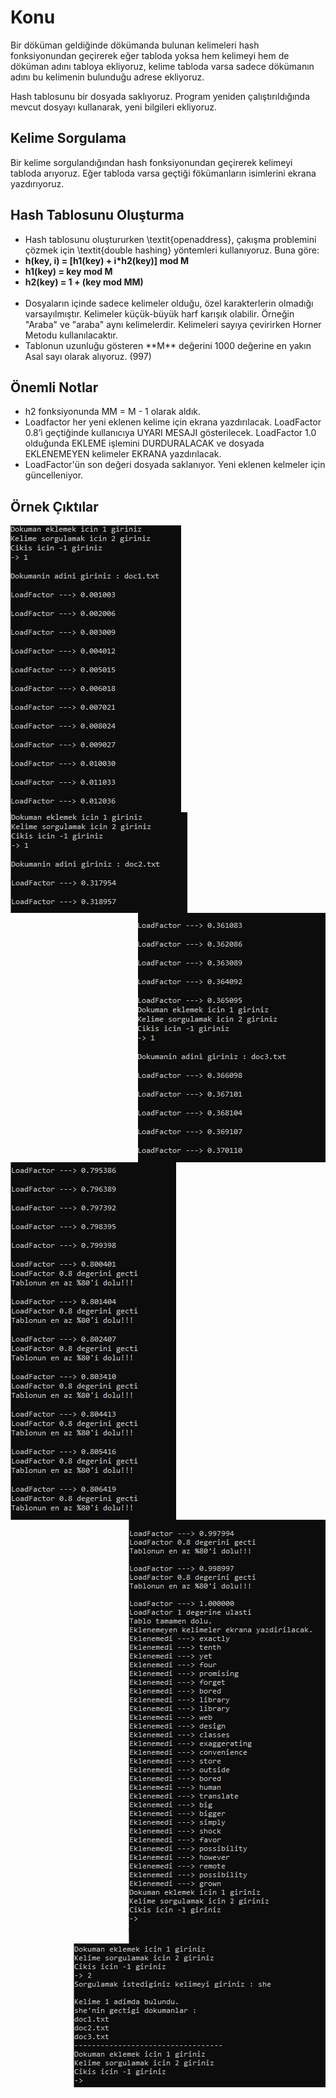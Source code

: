 # Konu
<p>Bir döküman geldiğinde dökümanda bulunan kelimeleri hash fonksiyonundan geçirerek eğer tabloda yoksa hem kelimeyi hem de döküman adını tabloya ekliyoruz, kelime tabloda varsa sadece dökümanın adını bu kelimenin bulunduğu adrese ekliyoruz.</p>
<p>Hash tablosunu bir dosyada saklıyoruz. Program yeniden çalıştırıldığında mevcut dosyayı kullanarak, yeni bilgileri ekliyoruz.</p>

## Kelime Sorgulama
<p>Bir kelime sorgulandığından hash fonksiyonundan geçirerek kelimeyi tabloda arıyoruz. Eğer tabloda varsa geçtiği fökümanların isimlerini ekrana yazdırıyoruz.</p>

## Hash Tablosunu Oluşturma
<ul>
<li>Hash tablosunu oluştururken \textit{openaddress}, çakışma problemini çözmek için \textit{double hashing} yöntemleri kullanıyoruz. Buna göre:</li>

<li><b>h(key, i) = [h1(key) + i*h2(key)] mod M</b></li>
<li><b>h1(key) = key mod M</b></li>
<li><b>h2(key) = 1 + (key mod MM)</b></li>
<br>
<li>Dosyaların içinde sadece kelimeler olduğu, özel karakterlerin olmadığı varsayılmıştır. Kelimeler küçük-büyük harf karışık olabilir. Örneğin "Araba" ve "araba" aynı kelimelerdir. Kelimeleri sayıya çevirirken Horner Metodu kullanılacaktır.</li>
<li>Tablonun uzunluğu gösteren **M** değerini 1000 değerine en yakın Asal sayı olarak alıyoruz. (997)</li>
</ul>

## Önemli Notlar
<ul>
<li>h2 fonksiyonunda MM = M - 1 olarak aldık.</li>
<li>Loadfactor her yeni eklenen kelime için ekrana yazdırılacak. LoadFactor 0.8’i geçtiğinde kullanıcıya UYARI MESAJI gösterilecek. LoadFactor 1.0 olduğunda EKLEME işlemini DURDURALACAK ve dosyada EKLENEMEYEN kelimeler EKRANA yazdırılacak.</li>
<li>LoadFactor'ün son değeri dosyada saklanıyor. Yeni eklenen kelmeler için güncelleniyor.</li>
</ul>

## Örnek Çıktılar
<img src="SS/2_1.PNG" style="float:left"/>
<img src="SS/3.PNG" style="float:left"/>
<img src="SS/4.PNG" style="float:right"/>
<img src="SS/5.PNG" style="float:left"/>
<img src="SS/6.PNG" style="float:right"/>
<img src="SS/8.PNG" style="float:right"/>
